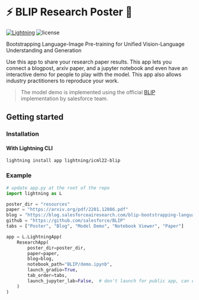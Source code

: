 # ⚡️ BLIP Research Poster 🔬

[![Lightning](https://img.shields.io/badge/-Lightning-792ee5?logo=pytorchlightning&logoColor=white)](https://lightning.ai)
![license](https://img.shields.io/badge/License-Apache%202.0-blue.svg)

Bootstrapping Language-Image Pre-training for Unified Vision-Language Understanding and Generation

Use this app to share your research paper results. This app lets you connect a blogpost, arxiv paper, and a jupyter
notebook and even have an interactive demo for people to play with the model. This app also allows industry
practitioners to reproduce your work.

> The model demo is implemented using the official [BLIP](https://github.com/salesforce/BLIP) implementation by salesforce team.

## Getting started

### Installation

#### With Lightning CLI

`lightning install app lightning/icml22-blip`

### Example

```python
# update app.py at the root of the repo
import lightning as L

poster_dir = "resources"
paper = "https://arxiv.org/pdf/2201.12086.pdf"
blog = "https://blog.salesforceairesearch.com/blip-bootstrapping-language-image-pretraining/"
github = "https://github.com/salesforce/BLIP"
tabs = ["Poster", "Blog", "Model Demo", "Notebook Viewer", "Paper"]

app = L.LightningApp(
    ResearchApp(
        poster_dir=poster_dir,
        paper=paper,
        blog=blog,
        notebook_path="BLIP/demo.ipynb",
        launch_gradio=True,
        tab_order=tabs,
        launch_jupyter_lab=False,  # don't launch for public app, can expose to security vulnerability
    )
)
```
